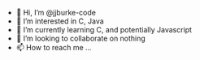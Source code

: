 - 👋 Hi, I’m @jjburke-code
- 👀 I’m interested in C, Java
- 🌱 I’m currently learning C, and potentially Javascript
- 💞️ I’m looking to collaborate on nothing
- 📫 How to reach me ...

<!---
Yoesph/Yoesph is a ✨ special ✨ repository because its `README.md` (this file) appears on your GitHub profile.
You can click the Preview link to take a look at your changes.
--->
